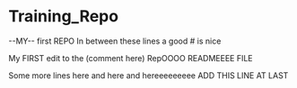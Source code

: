 # Training_Repo
--MY-- first REPO
In between these lines a good # is nice

My FIRST edit to the (comment here) RepOOOO READMEEEE FILE  

Some more lines here
and here
and hereeeeeeeee
ADD THIS LINE AT LAST




